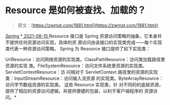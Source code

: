 <!--yml
category: 未分类
date: 0001-01-01 00:00:00
--->

# Resource 是如何被查找、加载的？

> 原文：[https://zwmst.com/1881.html](https://zwmst.com/1881.html)

   [ *Spring* ](https://zwmst.com/spring)*[ <time datetime="2021-08-15T16:44:52+08:00"> 2021-08-15 </time> ](https://zwmst.com/1881.html)  Resource 接口是 Spring 资源访问策略的抽象，它本身并不提供任何资源访问实现，具体的资 源访问由该接口的实现类完成——每个实现类代表一种资源访问策略。 Spring 为 Resource 接口提供了如下实现类：

UrlResource：访问网络资源的实现类。ClassPathResource：访问类加载路径里资源的实现 类。FileSystemResource：访问文件系统里资源的实现类。ServletContextResource：访 问相对于 ServletContext 路径里的资源的实现类：InputStreamResource：访问输入流资源 的实现类。ByteArrayResource：访问字节数组资源的实现类。 这些 Resource 实现类，针 对不同的的底层资源，提供了相应的资源访问逻辑，并提供便捷的包装，以利于客户端程序的 资源访问。*